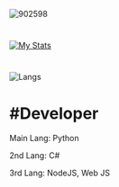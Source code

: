 


![902598](https://cdn.ghost143.de/profile.gif)
#
[![My Stats](https://github-readme-stats.vercel.app/api?username=DieserGhost)](https://ghost143.de/CookieClick/)
#
![Langs](https://github-readme-stats.vercel.app/api/top-langs?username=DieserGhost&show_icons=true&theme=tokyonight&layout=compact)


#  #Developer

Main Lang: Python


2nd Lang: C#


3rd Lang: NodeJS, Web JS

#
                                             
